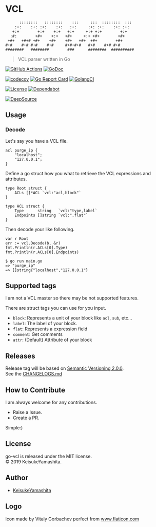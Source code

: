 # VCL

```
      ::::::::   ::::::::    :::     :::  ::::::::  :::  
    :+:    :+: :+:    :+:   :+:     :+: :+:    :+: :+:   
   +:+        +:+    +:+   +:+     +:+ +:+        +:+    
  :#:        +#+    +:+   +#+     +:+ +#+        +#+     
 +#+   +#+# +#+    +#+    +#+   +#+  +#+        +#+      
#+#    #+# #+#    #+#     #+#+#+#   #+#    #+# #+#       
########   ########        ###      ########  ########## 
```

> VCL parser written in Go


[![GitHub Actions][github-actions-badge]][github-actions]
[![GoDoc][godoc-badge]][godoc]

[![codecov](https://codecov.io/gh/KeisukeYamashita/go-vcl/branch/master/graph/badge.svg)](https://codecov.io/gh/KeisukeYamashita/go-vcl)
[![Go Report Card][go-report-card-badge]][go-report-card]
[![GolangCI][golangci-badge]][golangci]

[![License][license-badge]][license]
[![Dependabot][dependabot-badge]][dependabot]

[![DeepSource][deepsource-badge]][deepsource]

## Usage

### Decode

Let's say you have a VCL file.

```vcl
acl purge_ip {
    "localhost";
    "127.0.0.1";
}
```

Define a go struct how you what to retrieve the VCL expressions and attributes.

```golang
type Root struct {
    ACLs []*ACL `vcl:"acl,block"`
}

type ACL struct {
    Type      string   `vcl:"type,label`
    Endpoints []string `vcl:",flat"`
}  
```

Then decode your like following.

```golang
var r Root
err := vcl.Decode(b, &r)
fmt.Println(r.ACLs[0].Type)
fmt.Println(r.ACLs[0].Endpoints)
```

```console
$ go run main.go
=> "purge_ip"
=> []string{"localhost","127.0.0.1"}
```

## Supported tags

I am not a VCL master so there may be not supported features.

There are struct tags you can use for you input.

* `block`: Represents a unit of your block like `acl`, `sub`, etc...
* `label`: The label of your block.
* `flat`: Represents a expression field
* `comment`: Get comments
* `attr`: (Default) Attribute of your block

## Releases

Release tag will be based on [Semantic Versioning 2.0.0](https://semver.org/).  
See the [CHANGELOGS.md](./CHANGELOGS.md)

## How to Contribute

I am always welcome for any contributions.

* Raise a Issue.
* Create a PR.

Simple:)

## License

go-vcl is released under the MIT license.  
© 2019 KeisukeYamashita.

## Author

* [KeisukeYamashita](https://github.com/KeisukeYamashita)

## Logo

Icon made by Vitaly Gorbachev perfect from www.flaticon.com

<!-- badge links -->

[dependabot]: https://dependabot.com 
[dependabot-badge]: https://badgen.net/badge/icon/Dependabot?icon=dependabot&label&color=blue

[license]: LICENSE
[license-badge]: https://img.shields.io/badge/license-Apache%202.0-%23E93424

[godoc]: https://godoc.org/github.com/KeisukeYamashita/go-vcl
[godoc-badge]: https://img.shields.io/badge/godoc.org-reference-blue.svg

[go-report-card]: https://goreportcard.com/report/github.com/KeisukeYamashita/go-vcl
[go-report-card-badge]: https://goreportcard.com/badge/github.com/KeisukeYamashita/go-vcl

[deepsource]: https://deepsource.io/gh/KeisukeYamashita/go-vcl/?ref=repository-badge
[deepsource-badge]: https://static.deepsource.io/deepsource-badge-light.svg

[github-actions]: https://github.com/KeisukeYamashita/go-vcl/actions
[github-actions-badge]: https://github.com/KeisukeYamashita/go-vcl/workflows/Test/badge.svg

[golangci]: https://golangci.com/r/github.com/KeisukeYamashita/go-vcl
[golangci-badge]: https://golangci.com/badges/github.com/KeisukeYamashita/go-vcl.svg
